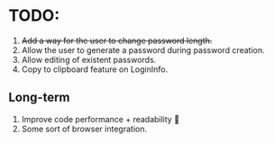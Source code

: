 # TODO:
1. ~~Add a way for the user to change password length.~~
2. Allow the user to generate a password during password creation.
3. Allow editing of existent passwords.
4. Copy to clipboard feature on LoginInfo.

## Long-term
1. Improve code performance + readability :troll:
2. Some sort of browser integration.